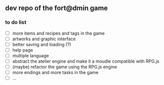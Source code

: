 ## dev repo of the fort@dmin game
### to do list
- [ ] more items and recipes and tags in the game
- [ ] artworks and graphic interface
- [ ] better saving and loading (?)
- [ ] help page
- [ ] multiple language
- [ ] abstract the atelier engine and make it a moudle compatible with RPG.js
- [ ] (maybe) refactor the game using the RPG.js engine
- [ ] more endings and more tasks in the game
- [ ] ...

